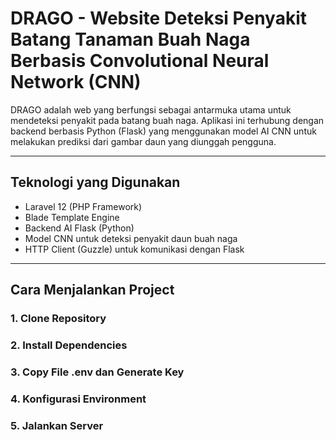 # DRAGO - Website Deteksi Penyakit Batang Tanaman Buah Naga Berbasis Convolutional Neural Network (CNN)

DRAGO adalah web yang berfungsi sebagai antarmuka utama untuk mendeteksi penyakit pada batang buah naga. Aplikasi ini terhubung dengan backend berbasis Python (Flask) yang menggunakan model AI CNN untuk melakukan prediksi dari gambar daun yang diunggah pengguna.

---

## Teknologi yang Digunakan

- Laravel 12 (PHP Framework)
- Blade Template Engine
- Backend AI Flask (Python)
- Model CNN untuk deteksi penyakit daun buah naga
- HTTP Client (Guzzle) untuk komunikasi dengan Flask

---

## Cara Menjalankan Project

### 1. Clone Repository
### 2. Install Dependencies
### 3. Copy File .env dan Generate Key
### 4. Konfigurasi Environment
### 5. Jalankan Server
